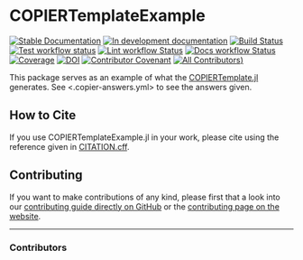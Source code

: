 # COPIERTemplateExample

[![Stable Documentation](https://img.shields.io/badge/docs-stable-blue.svg)](https://abelsiqueira.github.io/COPIERTemplateExample.jl/stable)
[![In development documentation](https://img.shields.io/badge/docs-dev-blue.svg)](https://abelsiqueira.github.io/COPIERTemplateExample.jl/dev)
[![Build Status](https://github.com/abelsiqueira/COPIERTemplateExample.jl/workflows/Test/badge.svg)](https://github.com/abelsiqueira/COPIERTemplateExample.jl/actions)
[![Test workflow status](https://github.com/abelsiqueira/COPIERTemplateExample.jl/actions/workflows/Test.yml/badge.svg?branch=main)](https://github.com/abelsiqueira/COPIERTemplateExample.jl/actions/workflows/Test.yml?query=branch%3Amain)
[![Lint workflow Status](https://github.com/abelsiqueira/COPIERTemplateExample.jl/actions/workflows/Lint.yml/badge.svg?branch=main)](https://github.com/abelsiqueira/COPIERTemplateExample.jl/actions/workflows/Lint.yml?query=branch%3Amain)
[![Docs workflow Status](https://github.com/abelsiqueira/COPIERTemplateExample.jl/actions/workflows/Docs.yml/badge.svg?branch=main)](https://github.com/abelsiqueira/COPIERTemplateExample.jl/actions/workflows/Docs.yml?query=branch%3Amain)
[![Coverage](https://codecov.io/gh/abelsiqueira/COPIERTemplateExample.jl/branch/main/graph/badge.svg)](https://codecov.io/gh/abelsiqueira/COPIERTemplateExample.jl)
[![DOI](https://zenodo.org/badge/DOI/FIXME)](https://doi.org/FIXME)
[![Contributor Covenant](https://img.shields.io/badge/Contributor%20Covenant-2.1-4baaaa.svg)](CODE_OF_CONDUCT.md)
[![All Contributors](https://img.shields.io/github/all-contributors/abelsiqueira/COPIERTemplateExample.jl?labelColor=5e1ec7&color=c0ffee&style=flat-square))](#contributors)

This package serves as an example of what the [COPIERTemplate.jl](https://github.com/abelsiqueira/COPIERTemplate.jl) generates.
See <.copier-answers.yml> to see the answers given.

## How to Cite

If you use COPIERTemplateExample.jl in your work, please cite using the reference given in [CITATION.cff](https://github.com/abelsiqueira/COPIERTemplateExample.jl/blob/main/CITATION.cff).

## Contributing

If you want to make contributions of any kind, please first that a look into our [contributing guide directly on GitHub](docs/src/90-contributing.md) or the [contributing page on the website](https://abelsiqueira.github.io/COPIERTemplateExample.jl/dev/contributing/).

---

### Contributors

<!-- ALL-CONTRIBUTORS-LIST:START - Do not remove or modify this section -->
<!-- prettier-ignore-start -->
<!-- markdownlint-disable -->

<!-- markdownlint-restore -->
<!-- prettier-ignore-end -->

<!-- ALL-CONTRIBUTORS-LIST:END -->
